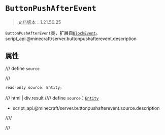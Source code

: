 # `ButtonPushAfterEvent`

> 文档版本：1.21.50.25

`ButtonPushAfterEvent`类，扩展自[`BlockEvent`](./blockevent.md)。script_api.@minecraft/server.buttonpushafterevent.description

## 属性

/// define
`source`


///

```js
read-only source: Entity;
```

/// html | div.result
//// define
`source`：[`Entity`](./entity.md)

- script_api.@minecraft/server.buttonpushafterevent.source.description


////

///

